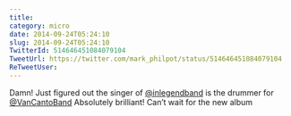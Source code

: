 ```yaml
---
title: 
category: micro
date: 2014-09-24T05:24:10
slug: 2014-09-24T05:24:10
TwitterId: 514646451084079104
TweetUrl: https://twitter.com/mark_philpot/status/514646451084079104
ReTweetUser: 
---
```


Damn! Just figured out the singer of [@inlegendband](https://twitter.com/inlegendband) is the drummer for [@VanCantoBand](https://twitter.com/VanCantoBand) Absolutely brilliant! Can’t wait for the new album